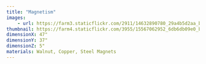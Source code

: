 ```yaml
---
title: "Magnetism"
images:
    - url: https://farm3.staticflickr.com/2911/14632890780_29a4b5d2aa_b.jpg
thumbnail: https://farm4.staticflickr.com/3955/15567062952_6db6db09e0_b.jpg
dimensionX: 47"
dimensionY: 37"
dimensionZ: 5"
materials: Walnut, Copper, Steel Magnets
---
```

